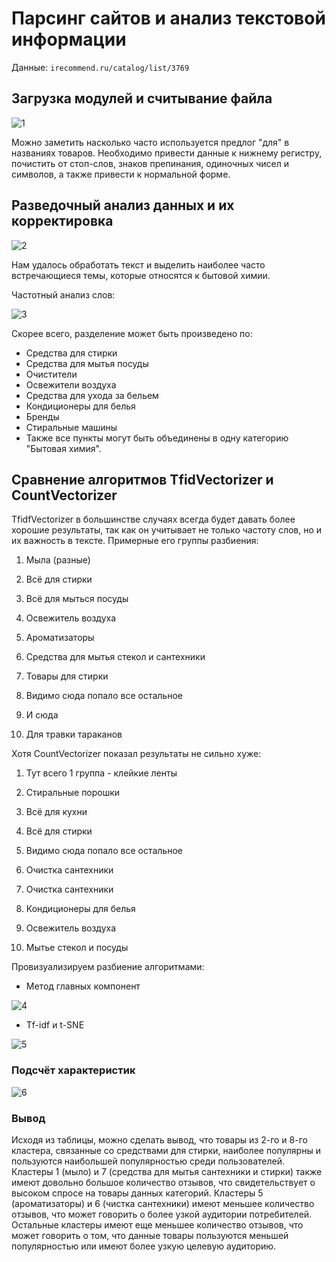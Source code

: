 # Парсинг сайтов и анализ текстовой информации
Данные: `irecommend.ru/catalog/list/3769`

## Загрузка модулей и считывание файла

![1](img/1.png)

Можно заметить насколько часто используется предлог "для" в названиях товаров. 
Необходимо привести данные к нижнему регистру, почистить от стоп-слов, знаков препинания, одиночных чисел и символов, а также привести к нормальной форме.

## Разведочный анализ данных и их корректировка

![2](img/2.png)

Нам удалось обработать текст и выделить наиболее часто встречающиеся темы, которые относятся к бытовой химии. 


Частотный анализ слов:

![3](img/3.png)

Скорее всего, разделение может быть произведено по:

* Средства для стирки
* Средства для мытья посуды
* Очистители
* Освежители воздуха
* Средства для ухода за бельем
* Кондиционеры для белья
* Бренды
* Стиральные машины
* Также все пункты могут быть объединены в одну категорию "Бытовая химия".

## Сравнение алгоритмов TfidVectorizer и CountVectorizer

TfidfVectorizer в большинстве случаях всегда будет давать более хорошие результаты, так как он учитывает не только частоту слов, но и их важность в тексте. Примерные его группы разбиения:

1) Мыла (разные)

2) Всё для стирки

3) Всё для мыться посуды

4) Освежитель воздуха

5) Ароматизаторы

6) Средства для мытья стекол и сантехники

7) Товары для стирки

8) Видимо сюда попало все остальное

9) И сюда

10) Для травки тараканов



Хотя CountVectorizer показал результаты не сильно хуже:


1) Тут всего 1 группа - клейкие ленты

2) Стиральные порошки

3) Всё для кухни

4) Всё для стирки

5) Видимо сюда попало все остальное

6) Очистка сантехники

7) Очистка сантехники

8) Кондиционеры для белья

9) Освежитель воздуха

10) Мытье стекол и посуды

Провизуализируем разбиение алгоритмами:

* Метод главных компонент

![4](img/4.png)

* Tf-idf и t-SNE

![5](img/5.png)

### Подсчёт характеристик

![6](img/6.png)


### Вывод
Исходя из таблицы, можно сделать вывод, что товары из 2-го и 8-го кластера, связанные со средствами для стирки, наиболее популярны и пользуются наибольшей популярностью среди пользователей. Кластеры 1 (мыло) и 7 (средства для мытья сантехники и стирки) также имеют довольно большое количество отзывов, что свидетельствует о высоком спросе на товары данных категорий. Кластеры 5 (ароматизаторы) и 6 (чистка сантехники) имеют меньшее количество отзывов, что может говорить о более узкой аудитории потребителей. Остальные кластеры имеют еще меньшее количество отзывов, что может говорить о том, что данные товары пользуются меньшей популярностью или имеют более узкую целевую аудиторию.
